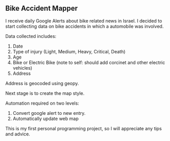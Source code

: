 ## Bike Accident Mapper

I receive daily Google Alerts about bike related news in Israel. 
I decided to start collecting data on bike accidents in which a automobile was involved.

Data collected includes:
  1. Date
  2. Type of injury (Light, Medium, Heavy, Critical, Death)
  3. Age
  4. Bike or Electric Bike (note to self: should add corcinet and other electric vehicles)
  5. Address
  
 Address is geocoded using geopy.
 
 Next stage is to create the map style.
 
 Automation required on two levels:
 1. Convert google alert to new entry.
 2. Automatically update web map
 
 This is my first personal programming project, so I will appreciate any tips and advice.
 
 
